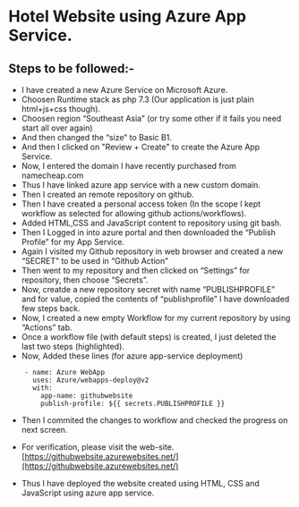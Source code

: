 # Hotel Website using Azure App Service.

## Steps to be followed:-

- I have created a new Azure Service on Microsoft Azure.
- Choosen Runtime stack as php 7.3 (Our application is just plain html+js+css though).
- Choosen region “Southeast Asia” (or try some other if it fails you need start all over again)
- And then changed the “size” to Basic B1.
- And then I clicked on "Review + Create" to create the Azure App Service.
- Now, I entered the domain I have recently purchased from namecheap.com
- Thus I have linked azure app service with a new custom domain.
- Then I created an remote repository on github.
- Then I have created a personal access token (In the scope I kept workflow as selected for allowing github actions/workflows).
- Added HTML,CSS and JavaScript content to repository using git bash.
- Then I Logged in into azure portal and then downloaded the “Publish Profile” for my App Service.
- Again I visited my Github repository in web browser and created a new “SECRET” to be used in “Github Action” 
-	Then went to my repository and then clicked on “Settings” for repository, then choose “Secrets”.
-	Now, creatde a new repository secret with name “PUBLISHPROFILE” and for value, copied the contents of “publishprofile” I have downloaded few steps back.
-	Now, I created a new empty Workflow for  my current repository by using “Actions” tab.
-	Once a workflow file (with default steps) is created, I just deleted the last two steps (highlighted).
-	Now, Added these lines (for azure app-service deployment)
  ```
      - name: Azure WebApp
        uses: Azure/webapps-deploy@v2
        with:
          app-name: githubwebsite
          publish-profile: ${{ secrets.PUBLISHPROFILE }}
   ```

- Then I commited the changes to workflow and checked the progress on next screen.
- For verification, please visit the web-site.
  [https://githubwebsite.azurewebsites.net/](https://githubwebsite.azurewebsites.net/)
  
- Thus I have deployed the website created using HTML, CSS and JavaScript using azure app service. 

